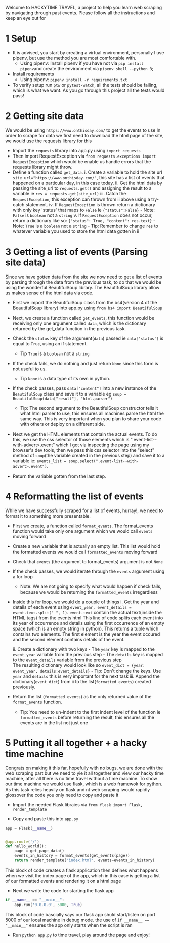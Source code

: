 Welcome to HACKYTIME TRAVEL, a project to help you learn  web scraping by navigating through past events.
Please follow all the instructions and keep an eye out for 

# 1 Setup
- It is advised, you start by creating a virtual environment, personally I use pipenv, but use the method you are most comfortable with.
    - Using pipenv: Install pipenv if you have not via `pip install pipenv`and create the environment via `pipenv shell --python 3`;
-   Install requirements
    - Using pipenv: `pipenv install -r requirements.txt`
- To verify setup run `ptw` or `pytest-watch`, all the tests should be failing, which is what we want. As you go through this project all the tests would pass!

# 2 Getting site data
We would be using `https://www.onthisday.com/` to get the events to use
In order to scrape for data we first need to download the html page of the site, we would use the requests library for this
- Import the `requests` library into app.py using `import requests`
- Then import RequestException via `from requests.exceptions import RequestException` which would be enable us handle errors that the requests library might throw.
- Define a function called `get_data`.
    i.   Create a variable to hold the site url `site_url="https://www.onthisday.com/"`, this site has a list of events that happened on a particular day, in this case today.
    ii.  Get the html data by passing the site_url to `requests.get()` and assigning the result to a variable ie `res = requests.get(site_url)`
    iii. Catch the `RequestException`, this exception can thrown from ii above  using a try-catch statement.
    iv.  If `RequestException` is thrown return a dictionary with only key 'status' that maps to `False` ie `{"status":False}`
            - Note: `False` is `boolean` not a `string`
    v.   If `RequestException` does not occur, return a dictionary like so: `{"status": True, "content": res.text}`
            - Note: `True` is a `boolean` not a `string`
            - Tip: Remember to change `res` to whatever variable you used to store the html data gotten in ii

# 3 Getting a list of events (Parsing site data)
  Since we have gotten data from the site we now need to get a list of events by parsing through the data from the previous task, to do that we would be using the wonderful BeautifulSoup library.
  The BeautifulSoup library allow us makes sense of the html data via code.
- First we import the BeautifulSoup class from the bs4(version 4 of the BeautifulSoup library) into app.py using `from bs4 import BeautifulSoup`
- Next, we create a function called `get_events`, this function would be receiving only one argument called `data`, which is the dictionary returned by the get_data function in the previous task.
- Check the `status` key of the argument(`data`) passed  ie `data['status']` is equal to `True`, using an if statement.
   - Tip `True` is a `boolean` not a  `string`
- If the check fails, we do nothing and just return `None` since this form is not useful to us.
    - Tip `None` is a  data type of its own in python.
- If the check passes, pass `data["content"]` into a new instance  of the `BeautifulSoup` class and save it to a variable eg `soup = BeautifulSoup(data["result"], "html.parser")`
    - Tip: The second argument to the BeautifulSoup constructor tells it what html parser to use, this ensures all machines parse the html the same way. This is very important when you plan to share your code with others or deploy on a different side.
- Next we get the HTML elements that contain the actual events. To do this, we use the css selector of those elements which is  ".event-list--with-advert>.event" which I got via inspecting the page using my browser's dev tools, then we pass this
css selector into the "select" method  of `soup`(the variable created in the previous step) and save it to a variable ie: `events_list = soup.select(".event-list--with-advert>.event")`.

- Return the variable  gotten from the last step.

# 4 Reformatting the list of events
While we have successfully scraped for a list of  events, hurray!, we need to format it to something more presentable.
- First we create, a function called `format_events`. The format_events function would take only one argument which we would call `events` moving forward
- Create a new variable that is actually an empty list. This list would  hold the formatted events we would call `formatted_events` moving forward
- Check that `events` (the argument to format_events) argument is not `None`
- If the check passes, we would iterate through the `events` argument using a for loop 
    - Note: We are not going to specify what would happen if check fails, because we would be returning the `formatted_events` irregardless
- Inside this for loop, we would do a couple of things
    i. Get the year and details of each event using `event_year, event_details = event.text.split(" ", 1)`. `event.text` contain the actual text(inside the HTML tags) from the events html
    This line of code splits each event into its year of occurrence and details using  the first occurrence of an empty space (which is an empty string  in python).
    This returns a tuple which contains two elements. The first  element is the year the event occured and the second
    element contains details of the event.
    
    ii. Create a dictionary with two keys
        - The `year` key is mapped to the `event_year` variable from the previous step
        - The `details` key is mapped to  the `event_details` variable from the previous step    
        The resulting dictionary would look like so `event_dict = {year: event_year, details:event_details}`
            - Tip: Don't change the keys. Use `year` and `details` this is very important for the next task 
    iii. Append the dictionary(`event_dict`) from ii to the list(`formatted_events`) created previously.
- Return the list (`formatted_events`) as the only returned value of the `format_events` function.
    - Tip: You need to un-indent to the first indent level of the function ie  `formatted_events` 
    before returning the result, this ensures  all the events are in the list not just one

# 5 Putting it all together + a hacky time machine
Congrats on making it this far, hopefully with no bugs, we are done with the web scraping part
but we need to yie it all together and view our hacky time machine, after all there is no time travel
without a time machine. To show our time machine we would use flask, which is a web framewok for python.
As this task relies heavily on flask and nt web scraping iwould rapidly glossover the code you only need to copy and paste it

- Import the needed Flask libraies via `from flask import Flask, render_template
`

- Copy and paste this into `app.py`
`````python
app = Flask(__name__)


@app.route('/')
def hello_world():
    page = get_page_data()
    events_in_history = format_events(get_events(page))
    return render_template('index.html', events=events_in_history)
````` 
This block of code creates a flask application then defines what happens when we visit
the index page of the app, which in this case is getting a list of our formatted events
and rendering it on a html page


- Next we write the code for starting the flask app
```python
if __name__ == "__main__":
    app.run('0.0.0.0', 5000, True)
```
This block of code bascially says our flask app shuld start/listen on port 5000 of our local machine in debug mode.
the use of `if __name__ == "__main__"` ensures the app only starts when the script is ran

- Run `python app.py` to time travel, play around the page and enjoy!
